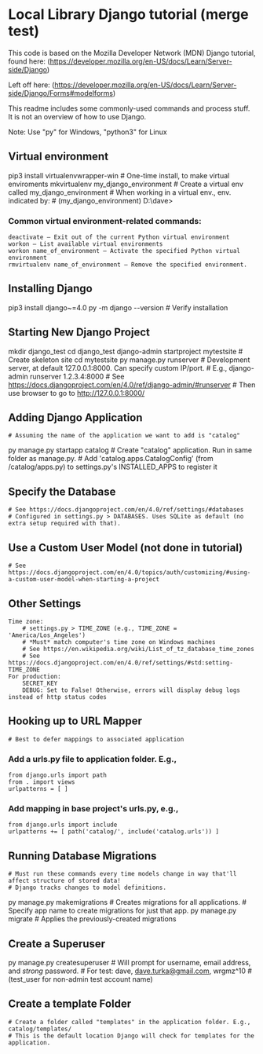 # Local Library Django tutorial (merge test)

This code is based on the Mozilla Developer Network (MDN) Django tutorial, found here:
(https://developer.mozilla.org/en-US/docs/Learn/Server-side/Django)

Left off here:
(https://developer.mozilla.org/en-US/docs/Learn/Server-side/Django/Forms#modelforms)

This readme includes some commonly-used commands and process stuff. 
It is not an overview of how to use Django.

Note: Use "py" for Windows, "python3" for Linux

## Virtual environment
pip3 install virtualenvwrapper-win		# One-time install, to make virtual enviroments
mkvirtualenv my_django_environment		# Create a virtual env called my_django_environment
	# When working in a virtual env., env. indicated by:
	# (my_django_environment) D:\dave\>

### Common virtual environment-related commands:
    deactivate — Exit out of the current Python virtual environment
    workon — List available virtual environments
    workon name_of_environment — Activate the specified Python virtual environment
    rmvirtualenv name_of_environment — Remove the specified environment.

## Installing Django
pip3 install django~=4.0
py -m django --version		# Verify installation

## Starting New Django Project
mkdir django_test
cd django_test
django-admin startproject mytestsite	# Create skeleton site
cd mytestsite
py manage.py runserver  # Development server, at default 127.0.0.1:8000. Can specify custom IP/port.
                        # E.g., django-admin runserver 1.2.3.4:8000
                        # See https://docs.djangoproject.com/en/4.0/ref/django-admin/#runserver
	# Then use browser to go to http://127.0.0.1:8000/
	
## Adding Django Application
	# Assuming the name of the application we want to add is "catalog"
py manage.py startapp catalog	# Create "catalog" application. Run in same folder as manage.py.
    # Add 'catalog.apps.CatalogConfig' (from /catalog/apps.py) to settings.py's INSTALLED_APPS to register it
 
## Specify the Database
    # See https://docs.djangoproject.com/en/4.0/ref/settings/#databases
    # Configured in settings.py > DATABASES. Uses SQLite as default (no extra setup required with that).

## Use a Custom User Model (not done in tutorial)
    # See https://docs.djangoproject.com/en/4.0/topics/auth/customizing/#using-a-custom-user-model-when-starting-a-project

## Other Settings
	Time zone:
		# settings.py > TIME_ZONE (e.g., TIME_ZONE = 'America/Los_Angeles')
		# *Must* match computer's time zone on Windows machines
		# See https://en.wikipedia.org/wiki/List_of_tz_database_time_zones
		# See https://docs.djangoproject.com/en/4.0/ref/settings/#std:setting-TIME_ZONE
	For production:
		SECRET_KEY
		DEBUG: Set to False! Otherwise, errors will display debug logs instead of http status codes
		
## Hooking up to URL Mapper
    # Best to defer mappings to associated application
### Add a urls.py file to application folder. E.g., 
	from django.urls import path
	from . import views
	urlpatterns = [	]
### Add mapping in base project's urls.py, e.g., 
	from django.urls import include
	urlpatterns += [ path('catalog/', include('catalog.urls')) ]
	
## Running Database Migrations
    # Must run these commands every time models change in way that'll affect structure of stored data!
    # Django tracks changes to model definitions. 
py manage.py makemigrations  # Creates migrations for all applications. 
                             # Specify app name to create migrations for just that app.
py manage.py migrate  # Applies the previously-created migrations

## Create a Superuser
py manage.py createsuperuser  # Will prompt for username, email address, and *strong* password.
							  # For test: dave, dave.turka@gmail.com, wrgmz^10
							  # (test_user for non-admin test account name)
							  
## Create a template Folder
    # Create a folder called "templates" in the application folder. E.g., catalog/templates/
    # This is the default location Django will check for templates for the application.
